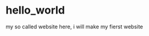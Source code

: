 # hello_world
my so called website
here, i will make my fierst website
<html>
  <head>
    <title>
      hello there i am Aman 
  </head>
  <body text="blue">
    <h1>hello everyone<h1>
  </body>
</html>
